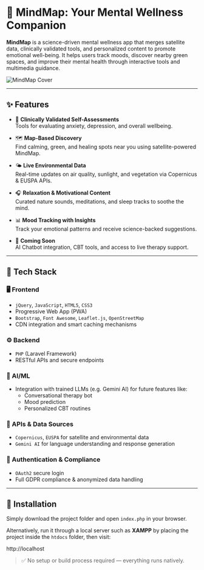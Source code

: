 
# 🌿 MindMap: Your Mental Wellness Companion

**MindMap** is a science-driven mental wellness app that merges satellite data, clinically validated tools, and personalized content to promote emotional well-being. It helps users track moods, discover nearby green spaces, and improve their mental health through interactive tools and multimedia guidance.

![MindMap Cover](https://your-image-link.com/mindmap-cover.png)

---

## ✨ Features

- 🧠 **Clinically Validated Self-Assessments**  
  Tools for evaluating anxiety, depression, and overall wellbeing.

- 🗺️ **Map-Based Discovery**  
  Find calming, green, and healing spots near you using satellite-powered MindMap.

- 🌤️ **Live Environmental Data**  
  Real-time updates on air quality, sunlight, and vegetation via Copernicus & EUSPA APIs.

- 🎧 **Relaxation & Motivational Content**  
  Curated nature sounds, meditations, and sleep tracks to soothe the mind.

- 📊 **Mood Tracking with Insights**  
  Track your emotional patterns and receive science-backed suggestions.

- 🤖 **Coming Soon**  
  AI Chatbot integration, CBT tools, and access to live therapy support.

---

## 🧩 Tech Stack

### 🖥️ Frontend
- `jQuery`, `JavaScript`, `HTML5`, `CSS3`
- Progressive Web App (PWA)
- `Bootstrap`, `Font Awesome`, `Leaflet.js`, `OpenStreetMap`
- CDN integration and smart caching mechanisms

### ⚙️ Backend
- `PHP` (Laravel Framework)
- RESTful APIs and secure endpoints

### 🧠 AI/ML
- Integration with trained LLMs (e.g. Gemini AI) for future features like:
  - Conversational therapy bot
  - Mood prediction
  - Personalized CBT routines

### 📡 APIs & Data Sources
- `Copernicus`, `EUSPA` for satellite and environmental data
- `Gemini AI` for language understanding and response generation

### 🔐 Authentication & Compliance
- `OAuth2` secure login
- Full GDPR compliance & anonymized data handling

---

## 🚀 Installation

Simply download the project folder and open `index.php` in your browser.

Alternatively, run it through a local server such as **XAMPP** by placing the project inside the `htdocs` folder, then visit:

http://localhost

> ✅ No setup or build process required — everything runs natively.

